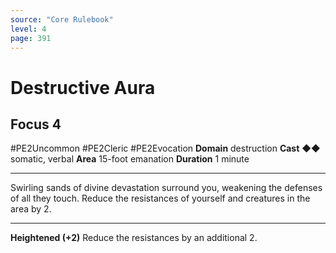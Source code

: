 ```yaml
---
source: "Core Rulebook"
level: 4
page: 391
---
```


# Destructive Aura
## Focus 4
#PE2Uncommon #PE2Cleric #PE2Evocation 
**Domain** destruction
**Cast** ◆◆ somatic, verbal
**Area** 15-foot emanation
**Duration** 1 minute

-----
Swirling sands of divine devastation surround you, weakening the defenses of all they touch. Reduce the resistances of yourself and creatures in the area by 2.  

---
**Heightened (+2)** Reduce the resistances by an additional 2.